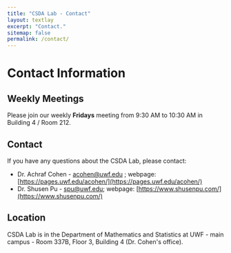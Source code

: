 ```yaml
---
title: "CSDA Lab - Contact"
layout: textlay
excerpt: "Contact."
sitemap: false
permalink: /contact/
---
```


# Contact Information

## Weekly Meetings

Please join our weekly **Fridays** meeting from 9:30 AM to 10:30 AM in Building 4 / Room 212.

## Contact

If you have any questions about the CSDA Lab, please contact:

- Dr. Achraf Cohen - acohen@uwf.edu ; webpage: [https://pages.uwf.edu/acohen/](https://pages.uwf.edu/acohen/)
- Dr. Shusen Pu - spu@uwf.edu; webpage: [https://www.shusenpu.com/](https://www.shusenpu.com/)

## Location

CSDA Lab is in the Department of Mathematics and Statistics at UWF - main campus - Room 337B, Floor 3, Building 4 (Dr. Cohen's office).

<!--<img src="{{ site.url }}{{ site.baseurl }}/images/contactpic/map.png" style="width: 600px">-->
